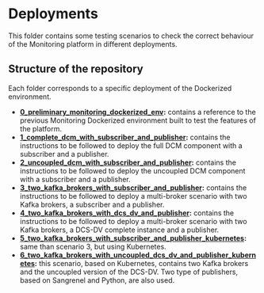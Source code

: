 # Deployments

This folder contains some testing scenarios to check the correct behaviour of the Monitoring platform in different deployments.

## Structure of the repository

Each folder corresponds to a specific deployment of the Dockerized environment.

* **[0_preliminary_monitoring_dockerized_env](0_preliminary_monitoring_dockerized_env):** contains a reference to the previous Monitoring Dockerized environment built to test the features of the platform.
* **[1_complete_dcm_with_subscriber_and_publisher](1_complete_dcm_with_subscriber_and_publisher):** contains the instructions to be followed to deploy the full DCM component with a subscriber and a publisher.
* **[2_uncoupled_dcm_with_subscriber_and_publisher](2_uncoupled_dcm_with_subscriber_and_publisher):** contains the instructions to be followed to deploy the uncoupled DCM component with a subscriber and a publisher.
* **[3_two_kafka_brokers_with_subscriber_and_publisher](3_two_kafka_brokers_with_subscriber_and_publisher):** contains the instructions to be followed to deploy a multi-broker scenario with two Kafka brokers, a subscriber and a publisher.
* **[4_two_kafka_brokers_with_dcs_dv_and_publisher](4_two_kafka_brokers_with_dcs_dv_and_publisher):** contains the instructions to be followed to deploy a multi-broker scenario with two Kafka brokers, a DCS-DV complete instance and a publisher.
* **[5_two_kafka_brokers_with_subscriber_and_publisher_kubernetes](5_two_kafka_brokers_with_subscriber_and_publisher_kubernetes):** same than scenario 3, but using Kubernetes.
* **[6_two_kafka_brokers_with_uncoupled_dcs_dv_and_publisher_kubernetes](6_two_kafka_brokers_with_uncoupled_dcs_dv_and_publisher_kubernetes):** this scenario, based on Kubernetes, contains two Kafka brokers and the uncoupled version of the DCS-DV. Two type of publishers, based on Sangrenel and Python, are also used.
